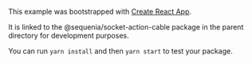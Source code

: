 This example was bootstrapped with [Create React App](https://github.com/facebook/create-react-app).

It is linked to the @sequenia/socket-action-cable package in the parent directory for development purposes.

You can run `yarn install` and then `yarn start` to test your package.
